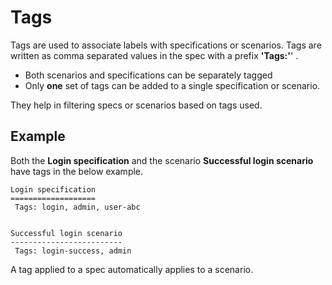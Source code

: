 # Tags

Tags are used to associate labels with specifications or scenarios. Tags are written as comma separated values in the spec with a prefix **'Tags:'**' .

* Both scenarios and specifications can be separately tagged
* Only **one** set of tags can be added to a single specification or scenario.

They help in filtering specs or scenarios based on tags used.

## Example

Both the **Login specification** and the scenario **Successful login scenario** have tags in the below example.

```
Login specification
===================
 Tags: login, admin, user-abc


Successful login scenario
-------------------------
 Tags: login-success, admin
```

A tag applied to a spec automatically applies to a scenario.
